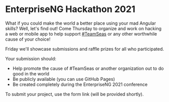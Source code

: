 # EnterpriseNG Hackathon 2021

What if you could make the world a better place using your mad Angular skills? Well, let's find out!
Come Thursday to organize and work on hacking a web or mobile app to help support [#TeamSeas](https://teamseas.org/) or any other worthwhile cause of your choice!

Friday we'll showcase submissions and raffle prizes for all who participated.

Your submission should:

* Help promote the cause of #TeamSeas or another organization out to do good in the world
* Be publicly available (you can use GitHub Pages)
* Be created completely during the EnterpriseNG 2021 conference

To submit your project, use the form link (will be provided shortly).
